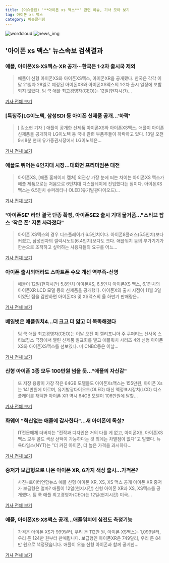```yaml
---
title: (이슈클립) '**아이폰 xs 맥스**' 관련 이슈, 기사 모아 보기
tag: 아이폰 xs 맥스
category: 이슈클리핑
---
```

![wordcloud](https://s3.ap-northeast-2.amazonaws.com/lyrics101-wordcloud/2018-09-13-1536800152.png)
![news_img](https://user-images.githubusercontent.com/42597476/44507050-1206f400-a6e4-11e8-8d98-7ffbfebb353f.png)
## **'**아이폰 xs 맥스**'** 뉴스속보 검색결과
### 애플, 아이폰XS·XS맥스·XR 공개···한국은 1·2차 출시국 제외

>애플이 신형 아이폰XS와 아이폰XS맥스, 아이폰XR을 공개했다. 한국은 각각 이달 21일과 28일로 예정된 아이폰XS와 아이폰XS맥스의 1·2차 출시 일정에 포함되지 않았다. 팀 쿡 애플 최고경영자(CEO)는 12일(현지시간)...

<a href="http://news.khan.co.kr/kh_news/khan_art_view.html?artid=201809130700001&code=920501" target="_blank">기사 전체 보기</a>

### [특징주]LG이노텍, 삼성SDI 등 아이폰 신제품 공개…'하락'

>[ 김소현 기자 ] 애플이 공개한 신제품 아이폰XS와 아이폰XS맥스. 애플이 아이폰 신제품을 공개하자 LG이노텍 등 국내 관련 부품주들이 하락하고 있다. 13일 오전 9시8분 현재 유가증권시장에서 LG이노텍은...

<a href="http://news.hankyung.com/article/2018091396826" target="_blank">기사 전체 보기</a>

### 애플도 뛰어든 6인치대 시장…대화면 프리미엄폰 대전

>아이폰XS, [애플 홈페이지 캡처] 외관상 가장 눈에 띄는 차이는 아이폰XS 맥스가 애플 제품으로는 처음으로 6인치대 디스플레이에 진입했다는 점이다. 아이폰XS 맥스는 6.5인치 슈퍼레티나 OLED(유기발광다이오드)...

<a href="http://app.yonhapnews.co.kr/YNA/Basic/SNS/r.aspx?c=AKR20180913024700017&did=1195m" target="_blank">기사 전체 보기</a>

### '아이폰SE' 라인 결국 단종 확정, 아이폰SE2 출시 기대 물거품…"스티브 잡스 '작은 폰' 지론 사라졌다"

>아이폰 XS맥스의 경우 디스플레이가 6.5인치이다. 아이폰8플러스(5.5인치)보다 커졌고, 삼성전자의 갤럭시노트(6.4인치)보다도 크다. 애플워치 등의 부가기기가 한손으로 조작하고 싶어하는 사용자들의 요구를 어느...

<a href="http://news.imaeil.com/Economy/2018091309351841581" target="_blank">기사 전체 보기</a>

### 아이폰 출시되더라도 스마트폰 수요 개선 역부족-신영

>애들이 12일(현지시간) 5.8인치 아이폰XS, 6.5인치 아이폰XS 맥스, 6.1인치의 아이폰XR LCD 모델 등의 신제품을 공개했다. 아이폰X의 출시 시점이 11월 3일이었단 점을 감안하면 아이폰XS 및 XS맥스의 올 하반기 판매량은...

<a href="http://www.edaily.co.kr/news/newspath.asp?newsid=01613766619339792" target="_blank">기사 전체 보기</a>

### 베일벗은 애플워치4…더 크고 더 얇고 더 똑똑해졌다

>팀 쿡 애플 최고경영자(CEO)는 이날 오전 미 캘리포니아 주 쿠퍼티노 신사옥 스티브잡스 극장에서 열린 신제품 발표회를 열고 애플워치 시리즈 4와 신형 아이폰XS와 아이폰XS맥스를 선보였다. 미 CNBC등은 이날...

<a href="http://www.newsis.com/view/?id=NISX20180913_0000417309&cID=10101&pID=10100" target="_blank">기사 전체 보기</a>

### 신형 아이폰 3종 모두 100만원 넘을 듯…"애플의 자신감"

>또 저장 용량이 가장 작은 64GB 모델들도 아이폰Xs맥스는 155만원, 아이폰 Xs는 141만원에 이르며, 유기발광다이오드(OLED) 대신 액정표시장치(LCD) 디스플레이를 채택한 아이폰 XR 역시 64GB 모델이 106만원에 달할...

<a href="http://news.mk.co.kr/newsRead.php?year=2018&no=577234" target="_blank">기사 전체 보기</a>

### 화웨이 "혁신없는 애플에 감사한다"…새 아이폰에 독설?

>IT전문매체 더버지는 "전작과 디자인은 거의 다를 게 없고, 아이폰XS, 아이폰XS맥스 모두 골드 색상 선택이 가능하다는 것 외에는 차별점이 없다"고 말했다. 뉴욕타임스(NYT)는 "더 커진 아이폰, 더 높은 가격을 과시하다...

<a href="http://view.asiae.co.kr/news/view.htm?idxno=2018091309400952918" target="_blank">기사 전체 보기</a>

### 중저가 보급형으로 나온 아이폰 XR, 6가지 색상 출시…가격은?

>사진=로이터연합뉴스 애플 신형 아이폰 XR, XS, XS 맥스 공개 아이폰 XR 중저가 보급형은 얼마? 애플이 12일(현지시간) 신형 아이폰 XR과 XS, XS맥스를 공개했다. 팀 쿡 애플 최고경영자(CEO)는 12일(현지시간) 미국...

<a href="http://news20.busan.com/controller/newsController.jsp?newsId=20180913000033" target="_blank">기사 전체 보기</a>

### 애플, 아이폰XS·XS맥스 공개…애플워치에 심전도 측정기능

>가격은 아이폰 XS가 999달러, 우리 돈 112만 원, 아이폰 XS맥스는 1,099달러, 우리 돈 124만 원부터 판매됩니다. 보급형인 아이폰XR은 749달러, 우리 돈 84만 원으로 책정됐습니다. 애플이 오늘 신형 아이폰과 함께 공게한...

<a href="https://news.sbs.co.kr/news/endPage.do?news_id=N1004932401&plink=ORI&cooper=NAVER" target="_blank">기사 전체 보기</a>


